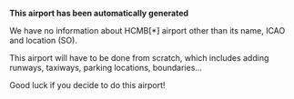 **This airport has been automatically generated**

We have no information about HCMB[*] airport other than its name, ICAO and location (SO).

This airport will have to be done from scratch, which includes adding runways, taxiways, parking locations, boundaries...

Good luck if you decide to do this airport!
